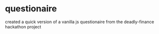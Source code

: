 # questionaire
created a quick version of a vanilla js questionaire from the deadly-finance hackathon project
